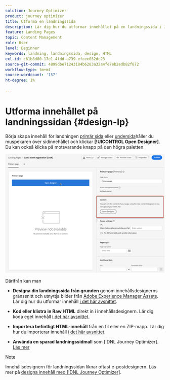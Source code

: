 ```yaml
---
solution: Journey Optimizer
product: journey optimizer
title: Utforma en landningssida
description: Lär dig hur du utformar innehållet på en landningssida i Journey Optimizer
feature: Landing Pages
topic: Content Management
role: User
level: Beginner
keywords: landning, landningssida, design, HTML
exl-id: c61b8d80-17e1-4fdd-a739-efcee032dc23
source-git-commit: 4899dbe71243184b6283a32a4fe7eb2edb82f872
workflow-type: tm+mt
source-wordcount: '157'
ht-degree: 1%

---
```


# Utforma innehållet på landningssidan {#design-lp}

Börja skapa innehåll för landningen [primär sida](create-lp.md#configure-primary-page) eller [undersida](create-lp.md#configure-subpages)håller du muspekaren över sidinnehållet och klickar **[!UICONTROL Open Designer]**. Du kan också klicka på motsvarande knapp på den högra paletten.

![](assets/lp_open-designer.png)

Därifrån kan man

* **Designa din landningssida från grunden** genom innehållsdesignerns gränssnitt och utnyttja bilder från [Adobe Experience Manager Assets](../content-management/assets.md). Lär dig hur du utformar innehåll <!--or use built-in templates--> [i det här avsnittet](../email/content-from-scratch.md).

* **Kod eller klistra in Raw HTML** direkt in i innehållsdesignern. Lär dig koda eget innehåll [i det här avsnittet](../email/code-content.md).

* **Importera befintligt HTML-innehåll** från en fil eller en ZIP-mapp. Lär dig hur du importerar innehåll [i det här avsnittet](../email/existing-content.md).

* **Använda en sparad landningssidmall** som [!DNL Journey Optimizer]. [Läs mer](lp-templates.md)

>[!NOTE]
>
>Innehållsdesignern för landningssidan liknar oftast e-postdesignern. Läs mer på [designa innehåll med [!DNL Journey Optimizer]](../email/get-started-email-design.md).
